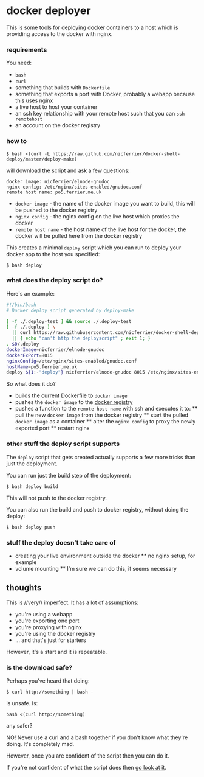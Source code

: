 # docker deployer

This is some tools for deploying docker containers to a host which is
providing access to the docker with nginx.

### requirements

You need:

* `bash`
* `curl`
* something that builds with `Dockerfile`
* something that exports a port with Docker, probably a webapp because this uses nginx
* a live host to host your container
* an ssh key relationship with your remote host such that you can `ssh remotehost`
* an account on the docker registry

### how to

```shell-session
$ bash <(curl -L https://raw.github.com/nicferrier/docker-shell-deploy/master/deploy-make)
```

will download the script and ask a few questions:

```
docker image: nicferrier/elnode-gnudoc
nginx config: /etc/nginx/sites-enabled/gnudoc.conf
remote host name: po5.ferrier.me.uk
```

* `docker image` - the name of the docker image you want to build, this will be pushed to the docker registry
* `nginx config` - the nginx config on the live host which proxies the docker
* `remote host name` - the host name of the live host for the docker, the docker will be pulled here from the docker registry

This creates a minimal `deploy` script which you can run to deploy
your docker app to the host you specified:

```ShellSession
$ bash deploy
```

### what does the deploy script do?

Here's an example:

```bash
#!/bin/bash
# Docker deploy script generated by deploy-make

[ -f ./.deploy-test ] && source ./.deploy-test
[ -f ./.deploy ] \
  || curl https://raw.githubusercontent.com/nicferrier/docker-shell-deploy/master/deploy-helpers -o ./.deploy \
  || { echo "can't http the deployscript" ; exit 1; }
. $0/.deploy
dockerImage=nicferrier/elnode-gnudoc
dockerExPort=8015
nginxConfig=/etc/nginx/sites-enabled/gnudoc.conf
hostName=po5.ferrier.me.uk
deploy ${1:-"deploy"} nicferrier/elnode-gnudoc 8015 /etc/nginx/sites-enabled/gnudoc.conf gnudoc.ferrier.me.uk
```

So what does it do?

* builds the current Dockerfile to `docker image`
* pushes the `docker image` to the [docker registry](https://registry.hub.docker.com/)
* pushes a function to the `remote host name` with ssh and executes it to:
** pull the new `docker image` from the docker registry
** start the pulled `docker image` as a container
** alter the `nginx config` to proxy the newly exported port
** restart nginx

### other stuff the deploy script supports

The `deploy` script that gets created actually supports a few more
tricks than just the deployment.

You can run just the build step of the deployment:

```ShellSession
$ bash deploy build
```

This will not push to the docker registry.

You can also run the build and push to docker registry, without doing
the deploy:

```ShellSession
$ bash deploy push
```

### stuff the deploy doesn't take care of

* creating your live environment outside the docker
** no nginx setup, for example
* volume mounting
** I'm sure we can do this, it seems necessary


## thoughts

This is //very// imperfect. It has a lot of assumptions:

* you're using a webapp
* you're exporting one port
* you're proxying with nginx
* you're using the docker registry
* ... and that's just for starters

However, it's a start and it is repeatable.

### is the download safe?

Perhaps you've heard that doing:

```ShellSession
$ curl http://something | bash -
```

is unsafe. Is:

```ShellSession
bash <(curl http://something)
```

any safer?

NO! Never use a curl and a bash together if you don't know what
they're doing. It's completely mad.

However, once you are confident of the script then you can do it.

If you're not confident of what the script does
then
[go look at it](https://github.com/nicferrier/docker-shell-deploy/blob/master/deploy-make).

